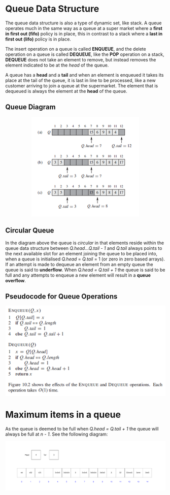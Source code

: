 # Queue Data Structure

The queue data structure is also a type of dynamic set, like stack. A queue operates much in the same way as a queue at a super market where a **first in first out (fifo)** policy is in place, this in contrast to a stack where a **last in first out (lifo)** policy is in place.

The insert operation on a queue is called **ENQUEUE**, and the delete operation on a queue is called **DEQUEUE**, like the **POP** operation on a stack, **DEQUEUE** does not take an element to remove, but instead removes the element indicated to be at the *head* of the queue.

A queue has a **head** and a **tail** and when an element is enqueued it takes its place at the tail of the queue, it is last in line to be processed, like a new customer arriving to join a queue at the supermarket. The element that is dequeued is always the element at the **head** of the queue.

## Queue Diagram

<p align="center">
  <img src="images/queue.PNG">
</p>

## Circular Queue

In the diagram above the queue is *circular* in that elements reside within the queue data structure between *Q.head*...*Q.tail - 1* and *Q.tail* always points to the next available slot for an element joining the queue to be placed into, when a queue is initialised *Q.head* = *Q.tail* = 1 (or zero in zero based arrays). If an attempt is made to dequeue an element from an empty queue the queue is said to **underflow**. When *Q.head = Q.tail + 1* the queue is said to be full and any attempts to enqueue a new element will result in a **queue overflow**.

## Pseudocode for Queue Operations

<p align="left">
  <img src="images/queue_operations.PNG">
</p>

# Maximum items in a queue

As the queue is deemed to be full when *Q.head = Q.tail + 1* the queue will always be full at *n - 1*. See the following diagram:

<p align="left">
  <img src="images/queue_full.PNG">
</p>

